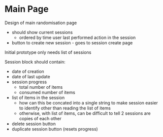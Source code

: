 # Main Page
Design of main randomisation page

- should show current sessions
    - ordered by time user last performed action in the session
- button to create new session - goes to session create page

Initial prototype only needs list of sessions

Session block should contain:

- date of creation
- date of last update
- session progress
    - total number of items
    - consumed number of items
- list of items in the session
    - how can this be concated into a single string to make session easier to identify other than reading the list of items
    - otherwise, with list of items, can be difficult to tell 2 sessions are copies of each other
- delete session button
- duplicate session button (resets progress)